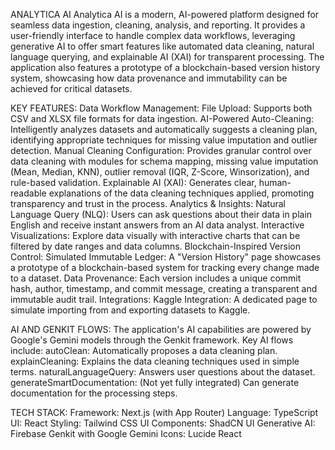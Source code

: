 ANALYTICA AI
Analytica AI is a modern, AI-powered platform designed for seamless data ingestion, cleaning, analysis, and reporting. It provides a user-friendly interface to handle complex data workflows, leveraging generative AI to offer smart features like automated data cleaning, natural language querying, and explainable AI (XAI) for transparent processing.
The application also features a prototype of a blockchain-based version history system, showcasing how data provenance and immutability can be achieved for critical datasets.

KEY FEATURES:
Data Workflow Management:
File Upload: Supports both CSV and XLSX file formats for data ingestion.
AI-Powered Auto-Cleaning: Intelligently analyzes datasets and automatically suggests a cleaning plan, identifying appropriate techniques for missing value imputation and outlier detection.
Manual Cleaning Configuration: Provides granular control over data cleaning with modules for schema mapping, missing value imputation (Mean, Median, KNN), outlier removal (IQR, Z-Score, Winsorization), and rule-based validation.
Explainable AI (XAI): Generates clear, human-readable explanations of the data cleaning techniques applied, promoting transparency and trust in the process.
Analytics & Insights:
Natural Language Query (NLQ): Users can ask questions about their data in plain English and receive instant answers from an AI data analyst.
Interactive Visualizations: Explore data visually with interactive charts that can be filtered by date ranges and data columns.
Blockchain-Inspired Version Control:
Simulated Immutable Ledger: A "Version History" page showcases a prototype of a blockchain-based system for tracking every change made to a dataset.
Data Provenance: Each version includes a unique commit hash, author, timestamp, and commit message, creating a transparent and immutable audit trail.
Integrations:
Kaggle Integration: A dedicated page to simulate importing from and exporting datasets to Kaggle.

AI AND GENKIT FLOWS:
The application's AI capabilities are powered by Google's Gemini models through the Genkit framework. Key AI flows include:
autoClean: Automatically proposes a data cleaning plan.
explainCleaning: Explains the data cleaning techniques used in simple terms.
naturalLanguageQuery: Answers user questions about the dataset.
generateSmartDocumentation: (Not yet fully integrated) Can generate documentation for the processing steps.

TECH STACK:
Framework: Next.js (with App Router)
Language: TypeScript
UI: React
Styling: Tailwind CSS
UI Components: ShadCN UI
Generative AI: Firebase Genkit with Google Gemini
Icons: Lucide React
